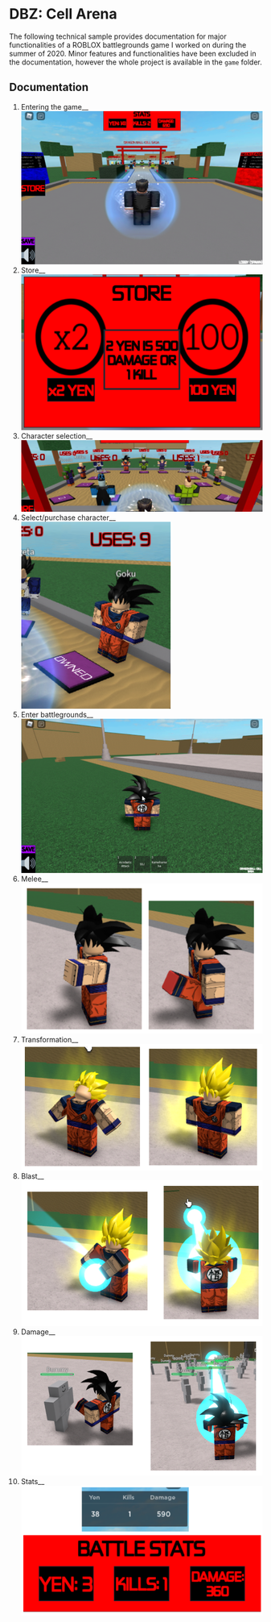 # DBZ: Cell Arena

The following technical sample provides documentation for major functionalities of a ROBLOX battlegrounds game I worked on during the summer of 2020. Minor features and functionalities have been excluded in the documentation, however the whole project is available in the `game` folder.

## Documentation

1. Entering the game__
    ![entering-the-game](/img/entering-the-game.png)
2. Store__
    ![store](/img/store.png)
3. Character selection__
    ![character-selection](/img/character-selection.png)
4. Select/purchase character__
    ![select-character](/img/select-character.png)
5. Enter battlegrounds__
    ![spawn-character](/img/spawn-character.png)
6. Melee__
    ![melee](/img/melee.png)
7. Transformation__
    ![transform](/img/transform.png)
8. Blast__
    ![blast](/img/blast.png)
9. Damage__
    ![damage](/img/damage.png)
10. Stats__
    ![stats](/img/stats.png)